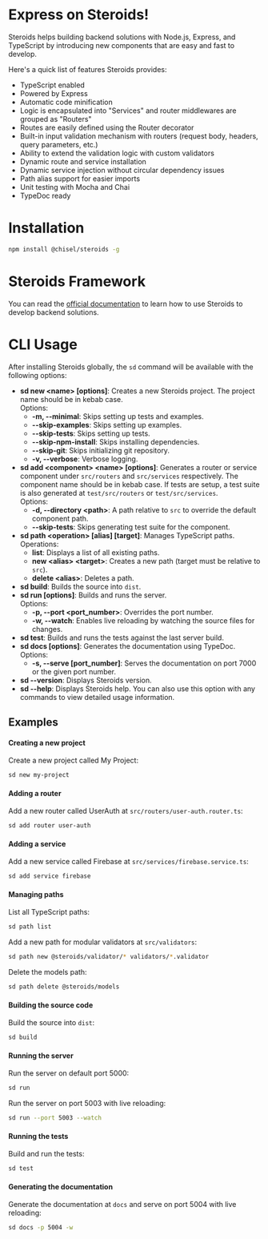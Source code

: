# Express on Steroids!

Steroids helps building backend solutions with Node.js, Express, and TypeScript by introducing new components that are easy and fast to develop.

Here's a quick list of features Steroids provides:

  - TypeScript enabled
  - Powered by Express
  - Automatic code minification
  - Logic is encapsulated into "Services" and router middlewares are grouped as "Routers"
  - Routes are easily defined using the Router decorator
  - Built-in input validation mechanism with routers (request body, headers, query parameters, etc.)
  - Ability to extend the validation logic with custom validators
  - Dynamic route and service installation
  - Dynamic service injection without circular dependency issues
  - Path alias support for easier imports
  - Unit testing with Mocha and Chai
  - TypeDoc ready

# Installation

```bash
npm install @chisel/steroids -g
```

# Steroids Framework

You can read the [official documentation](./docs/steroids.md) to learn how to use Steroids to develop backend solutions.

# CLI Usage

After installing Steroids globally, the `sd` command will be available with the following options:

  - **sd new &lt;name&gt; [options]**: Creates a new Steroids project. The project name should be in kebab case.  
    Options:
    - **-m, --minimal**: Skips setting up tests and examples.
    - **--skip-examples**: Skips setting up examples.
    - **--skip-tests**: Skips setting up tests.
    - **--skip-npm-install**: Skips installing dependencies.
    - **--skip-git**: Skips initializing git repository.
    - **-v, --verbose**: Verbose logging.
  - **sd add &lt;component&gt; &lt;name&gt; [options]**: Generates a router or service component under `src/routers` and `src/services` respectively. The component name should be in kebab case. If tests are setup, a test suite is also generated at `test/src/routers` or `test/src/services`.  
    Options:
    - **-d, --directory &lt;path&gt;**: A path relative to `src` to override the default component path.
    - **--skip-tests**: Skips generating test suite for the component.
  - **sd path &lt;operation&gt; [alias] [target]**: Manages TypeScript paths.  
    Operations:
    - **list**: Displays a list of all existing paths.
    - **new &lt;alias&gt; &lt;target&gt;**: Creates a new path (target must be relative to `src`).
    - **delete &lt;alias&gt;**: Deletes a path.
  - **sd build**: Builds the source into `dist`.
  - **sd run [options]**: Builds and runs the server.  
    Options:
    - **-p, --port &lt;port_number&gt;**: Overrides the port number.
    - **-w, --watch**: Enables live reloading by watching the source files for changes.
  - **sd test**: Builds and runs the tests against the last server build.
  - **sd docs [options]**: Generates the documentation using TypeDoc.  
    Options:
    - **-s, --serve [port_number]**: Serves the documentation on port 7000 or the given port number.
  - **sd --version**: Displays Steroids version.
  - **sd --help**: Displays Steroids help. You can also use this option with any commands to view detailed usage information.

## Examples

#### Creating a new project

Create a new project called My Project:
```bash
sd new my-project
```

#### Adding a router

Add a new router called UserAuth at `src/routers/user-auth.router.ts`:
```bash
sd add router user-auth
```

#### Adding a service

Add a new service called Firebase at `src/services/firebase.service.ts`:
```bash
sd add service firebase
```

#### Managing paths

List all TypeScript paths:
```bash
sd path list
```

Add a new path for modular validators at `src/validators`:
```bash
sd path new @steroids/validator/* validators/*.validator
```

Delete the models path:
```bash
sd path delete @steroids/models
```

#### Building the source code

Build the source into `dist`:
```bash
sd build
```

#### Running the server

Run the server on default port 5000:
```bash
sd run
```

Run the server on port 5003 with live reloading:
```bash
sd run --port 5003 --watch
```

#### Running the tests

Build and run the tests:
```bash
sd test
```

#### Generating the documentation

Generate the documentation at `docs` and serve on port 5004 with live reloading:
```bash
sd docs -p 5004 -w
```
